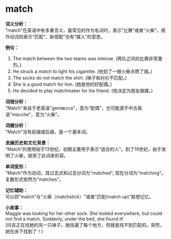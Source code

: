 # match

**词义分析：**  
"match"在英语中有多重含义，最常见的作为名词时，表示“比赛”或者“火柴”，用作动词则表示“匹配”，新搭配”也有“媒人”的意思。

  

**例句：**

  

1.  The match between the two teams was intense. (两队之间的比赛非常激烈。)
2.  He struck a match to light his cigarette. (他划了一根火柴点燃了烟。)
3.  The socks do not match the shirt. (袜子和衬衫不匹配。)
4.  She is a good match for him. (她是他的好配偶。)
5.  He decided to play matchmaker for his friend. (他决定为朋友做媒。)

  

**词根分析：**  
"Match"来自于老英语"gemæcca"，意为“配偶”，也可能源于中古英语"macche"，意为“火柴”。

  

**词缀分析：**  
"Match"没有前缀或后缀，是一个基本词。

  

**发展历史和文化背景：**  
“Match”的使用始于13世纪，初期主要用于表示“适合的人”。到了19世纪，由于发明了火柴，就用了此词来形容。

  

**单词变形：**  
"Match"作为动词，其过去式和过去分词为"matched", 现在分词为"matching"。复数形式依然为"matches"。

  

**记忆辅助：**  
可以将"match"与"火柴（matchstick）"或者"匹配(match up)"联想记忆。

  

**小故事：**  
Maggie was looking for her other sock. She looked everywhere, but could not find a match. Suddenly, under the bed, she found it!  
(玛吉正在找她的另一只袜子。她找遍了每个地方，但就是找不到匹配的。突然，她在床下找到了！)
